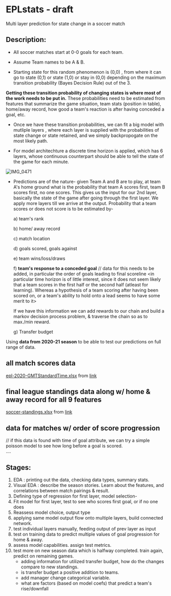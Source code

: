 # EPLstats - draft 
Multi layer prediction for state change in a soccer match


## Description:

- All soccer matches start at 0-0 goals for each team. 

- Assume Team names to be A & B.

- Starting state for this random phenomenon is (0,0) , from where it can go to state 
  (0,1) or state (1,0) or stay in (0,0) depending on the maximum transition probability 
  (Bayes Decision Rule) out of the 3. 

**Getting these transition probability of changing states is where most of the work 
  needs to be put in.** These probabilities need to be estimated from features that 
  summarize the game situation, team stats (position in table), home/away record,
  how good a team's reaction is after having conceded a goal, etc.
  
- Once we have these transition probabilities, we can fit a big model with mutliple layers
  , where each layer is supplied with the probabilities of state change or state retained, 
  and we simply backpropogate on the most likely path. 
  
- For model architechture a discrete time horizon is applied, which has 6 layers, 
  whose continuous counterpart should be able to tell the state of the game for each minute.


![IMG_0471](https://user-images.githubusercontent.com/96305841/149665581-909c3511-2a01-42ce-b404-3148d16a41e0.jpg)

- Predictions are of the nature- 
  given Team A and B are to play, at team A's home ground
  what is the probability that team A scores first, team B scores first, no one scores.
  This gives us the input for our 2nd layer, basically the state of the game after going 
  through the first layer. We apply more layers till we arrive at the output. 
  Probability that a team scores or does not score is to be estimated by- 
  
  a) team's rank 
  
  b) home/ away record
  
  c) match location
  
  d) goals scored, goals against
  
  e) team wins/loss/draws 
  
  f) **team's response to a conceded goal** // data for this needs to be added, in particular the order of goals leading to final scoreline
    <in particular time horizon is of little interest, since it does not seem likely
     that a team scores in the first half or the second half (atleast for learning). Whereas a hypothesis of 
     a team scoring after having been scored on, or a team's ability to hold onto a lead
     seems to have some merit to it> 
     
     If we have this information we can add rewards to our chain and build a markov decision process problem, 
     & traverse the chain so as to max./min reward.
  
  g) Transfer budget   

Using **data from 2020-21 season** to be able to test our predictions on full range of data.

## all match scores data
[epl-2020-GMTStandardTime.xlsx](https://github.com/runirudh/EPLstats/files/7877241/epl-2020-GMTStandardTime.xlsx) from [link](https://fixturedownload.com/results/epl-2020)

## final league standings data along w/ home & away record for all 9 features
[soccer-standings.xlsx](https://github.com/runirudh/EPLstats/files/7879089/soccer-standings.xlsx) from [link](https://www.rotowire.com/soccer/league-table.php?season=2020)

## data for matches w/ order of score progression
// if this data is found with time of goal attribute, we can try a simple poisson model to see how long before a goal is scored.  
....


## Stages:
1. EDA : printing out the data, checking data types, summary stats.
2. Visual EDA : describe the season stories. Learn about the features, and correlations between match pairings & result.
3. Defining type of regression for first layer, model selection-
4. Fit model for first layer, test to see who scores first goal, or if no one does 
5. Reassess model choice, output type
6. applying same model output flow onto multiple layers, build connected network.    
7. test individual layers manually, feeding output of prev layer as input 
8. test on training data to predict multiple values of goal progression for home & away.
9. assess model capabilities. assign test metrics. 
10. test more on new season data which is halfway completed. train again, predict on remaining games.
    - adding information for utilized transfer budget, how do the changes compare to new standings.
    - is transfer budget a positive addition to teams.
    - add manager change categorical variable.
    - what are factors (based on model coefs) that predict a team's rise/downfall 
